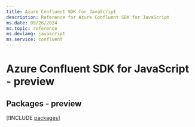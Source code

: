 ```yaml
---
title: Azure Confluent SDK for JavaScript
description: Reference for Azure Confluent SDK for JavaScript
ms.date: 09/26/2024
ms.topic: reference
ms.devlang: javascript
ms.service: confluent
---
```

# Azure Confluent SDK for JavaScript - preview
## Packages - preview
[!INCLUDE [packages](confluent-index.md)]